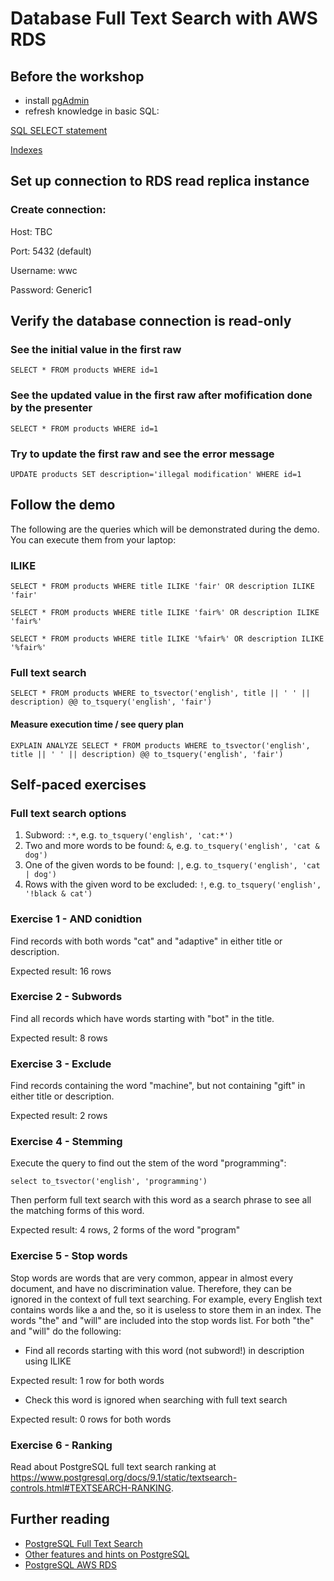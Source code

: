 # Database Full Text Search with AWS RDS

## Before the workshop
- install [pgAdmin](https://www.pgadmin.org/download/)
- refresh knowledge in basic SQL:

[SQL SELECT statement](http://www.w3schools.com/sql/sql_select.asp)


[Indexes](http://postgresguide.com/performance/indexes.html)

## Set up connection to RDS read replica instance
### Create connection:

Host: TBC

Port: 5432 (default)

Username: wwc

Password: Generic1

## Verify the database connection is read-only

### See the initial value in the first raw
`SELECT * FROM products WHERE id=1`

### See the updated value in the first raw after mofification done by the presenter
`SELECT * FROM products WHERE id=1`

### Try to update the first raw and see the error message
`UPDATE products SET description='illegal modification' WHERE id=1`


## Follow the demo
The following are the queries which will be demonstrated during the demo. You can execute them from your laptop:
### ILIKE
`SELECT * FROM products WHERE title ILIKE 'fair' OR description ILIKE 'fair'`

`SELECT * FROM products WHERE title ILIKE 'fair%' OR description ILIKE 'fair%'`

`SELECT * FROM products WHERE title ILIKE '%fair%' OR description ILIKE '%fair%'`

### Full text search
`SELECT * FROM products
WHERE to_tsvector('english', title || ' ' || description) @@ to_tsquery('english', 'fair')`

#### Measure execution time / see query plan
`EXPLAIN ANALYZE SELECT * FROM products
WHERE to_tsvector('english', title || ' ' || description) @@ to_tsquery('english', 'fair')`

## Self-paced exercises
### Full text search options
1. Subword: `:*`, e.g. `to_tsquery('english', 'cat:*')`
2. Two and more words to be found: `&`, e.g. `to_tsquery('english', 'cat & dog')`
3. One of the given words to be found: `|`, e.g. `to_tsquery('english', 'cat | dog')`
4. Rows with the given word to be excluded: `!`, e.g. `to_tsquery('english', '!black & cat')`

### Exercise 1 - AND conidtion
Find records with both words "cat" and "adaptive" in either title or description.

Expected result: 16 rows

### Exercise 2 - Subwords
Find all records which have words starting with "bot" in the title.

Expected result: 8 rows

### Exercise 3 - Exclude
Find records containing the word "machine", but not containing "gift" in either title or description. 

Expected result: 2 rows

### Exercise 4 - Stemming
Execute the query to find out the stem of the word "programming":

`select to_tsvector('english', 'programming')`

Then perform full text search with this word as a search phrase to see all the matching forms of this word.

Expected result: 4 rows, 2 forms of the word "program"

### Exercise 5 - Stop words
Stop words are words that are very common, appear in almost every document, and have no discrimination value. Therefore, they can be ignored in the context of full text searching. For example, every English text contains words like a and the, so it is useless to store them in an index.
The words "the" and "will" are included into the stop words list. For both "the" and "will" do the following:

- Find all records starting with this word (not subword!) in description using ILIKE

Expected result: 1 row for both words

- Check this word is ignored when searching with full text search

Expected result: 0 rows for both words

### Exercise 6 - Ranking
Read about PostgreSQL full text search ranking at https://www.postgresql.org/docs/9.1/static/textsearch-controls.html#TEXTSEARCH-RANKING.

## Further reading
- [PostgreSQL Full Text Search](https://www.postgresql.org/docs/9.1/static/textsearch-intro.html)
- [Other features and hints on PostgreSQL](http://postgresguide.com/)
- [PostgreSQL AWS RDS](https://aws.amazon.com/rds/postgresql/)
